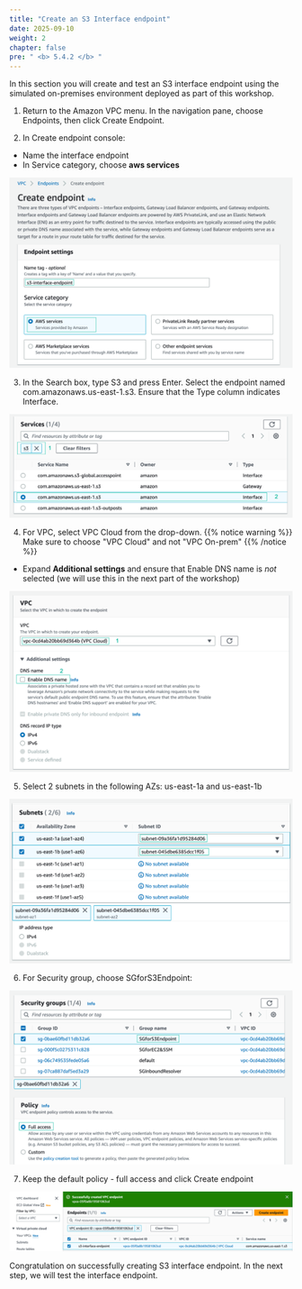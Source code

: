 ```yaml
---
title: "Create an S3 Interface endpoint"
date: 2025-09-10
weight: 2
chapter: false
pre: " <b> 5.4.2 </b> "
---
```


In this section you will create and test an S3 interface endpoint using the simulated on-premises environment deployed as part of this workshop.

1. Return to the Amazon VPC menu. In the navigation pane, choose Endpoints, then click Create Endpoint.

2. In Create endpoint console:

- Name the interface endpoint
- In Service category, choose **aws services**

![name](/images/5-Workshop/5.4-S3-onprem/s3-interface-endpoint1.png)

3.  In the Search box, type S3 and press Enter. Select the endpoint named com.amazonaws.us-east-1.s3. Ensure that the Type column indicates Interface.

![service](/images/5-Workshop/5.4-S3-onprem/s3-interface-endpoint2.png)

4. For VPC, select VPC Cloud from the drop-down.
   {{% notice warning %}}
   Make sure to choose "VPC Cloud" and not "VPC On-prem"
   {{% /notice %}}

- Expand **Additional settings** and ensure that Enable DNS name is _not_ selected (we will use this in the next part of the workshop)

![vpc](/images/5-Workshop/5.4-S3-onprem/s3-interface-endpoint3.png)

5. Select 2 subnets in the following AZs: us-east-1a and us-east-1b

![subnets](/images/5-Workshop/5.4-S3-onprem/s3-interface-endpoint4.png)

6. For Security group, choose SGforS3Endpoint:

![sg](/images/5-Workshop/5.4-S3-onprem/s3-interface-endpoint5.png)

7. Keep the default policy - full access and click Create endpoint

![success](/images/5-Workshop/5.4-S3-onprem/s3-interface-endpoint-success.png)

Congratulation on successfully creating S3 interface endpoint. In the next step, we will test the interface endpoint.
